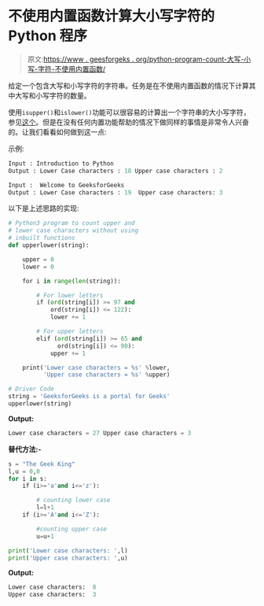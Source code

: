 # 不使用内置函数计算大小写字符的 Python 程序

> 原文:[https://www . geesforgeks . org/python-program-count-大写-小写-字符-不使用内置函数/](https://www.geeksforgeeks.org/python-program-count-upper-lower-case-characters-without-using-inbuilt-functions/)

给定一个包含大写和小写字符的字符串。任务是在不使用内置函数的情况下计算其中大写和小写字符的数量。

使用`isupper()`和`islower()`功能可以很容易的计算出一个字符串的大小写字符，参见[这个](https://www.geeksforgeeks.org/isupper-islower-lower-upper-python-applications/)。但是在没有任何内置功能帮助的情况下做同样的事情是非常令人兴奋的。让我们看看如何做到这一点:

示例:

```py
Input : Introduction to Python
Output : Lower Case characters : 18 Upper case characters : 2

Input :  Welcome to GeeksforGeeks
Output : Lower Case characters : 19  Upper case characters: 3

```

以下是上述思路的实现:

```py
# Python3 program to count upper and
# lower case characters without using
# inbuilt functions
def upperlower(string):

    upper = 0
    lower = 0

    for i in range(len(string)):

        # For lower letters
        if (ord(string[i]) >= 97 and
            ord(string[i]) <= 122):
            lower += 1

        # For upper letters
        elif (ord(string[i]) >= 65 and
              ord(string[i]) <= 90):
            upper += 1

    print('Lower case characters = %s' %lower,
          'Upper case characters = %s' %upper)

# Driver Code
string = 'GeeksforGeeks is a portal for Geeks'
upperlower(string)
```

**Output:**

```py
Lower case characters = 27 Upper case characters = 3

```

**替代方法:-**

```py
s = "The Geek King"
l,u = 0,0
for i in s:
    if (i>='a'and i<='z'):

        # counting lower case
        l=l+1                 
    if (i>='A'and i<='Z'):

        #counting upper case
        u=u+1   

print('Lower case characters: ',l)
print('Upper case characters: ',u)
```

**Output:**

```py
Lower case characters:  8
Upper case characters:  3

```